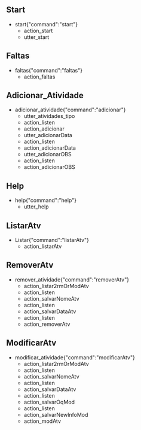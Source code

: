## Start
* start{"command":"start"}
    - action_start
    - utter_start

## Faltas
* faltas{"command":"faltas"}
    - action_faltas

## Adicionar_Atividade
* adicionar_atividade{"command":"adicionar"}
    - utter_atividades_tipo
    - action_listen
    - action_adicionar
    - utter_adicionarData
    - action_listen
    - action_adicionarData
    - utter_adicionarOBS
    - action_listen
    - action_adicionarOBS

## Help
* help{"command":"help"}
    - utter_help

## ListarAtv
* Listar{"command":"listarAtv"}
    - action_listarAtv

## RemoverAtv
* remover_atividade{"command":"removerAtv"}
    - action_listar2rmOrModAtv
    - action_listen
    - action_salvarNomeAtv
    - action_listen
    - action_salvarDataAtv
    - action_listen
    - action_removerAtv

## ModificarAtv
* modificar_atividade{"command":"modificarAtv"}
    - action_listar2rmOrModAtv
    - action_listen
    - action_salvarNomeAtv
    - action_listen
    - action_salvarDataAtv
    - action_listen
    - action_salvarOqMod
    - action_listen
    - action_salvarNewInfoMod
    - action_modAtv
